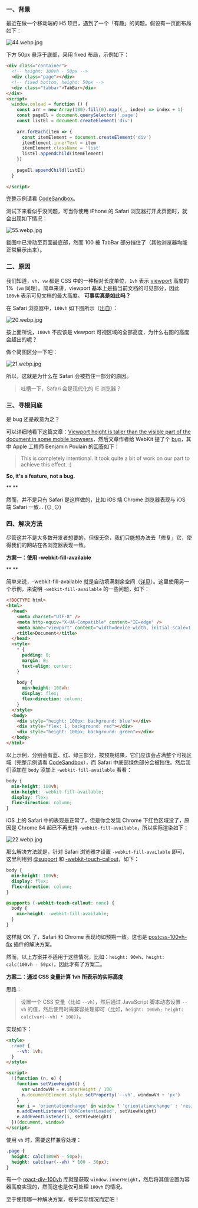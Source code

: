 ### 一、背景



最近在做一个移动端的 H5 项目，遇到了一个「有趣」的问题。假设有一页面布局如下：

![44.webp.jpg](关于Safari100vh的问题与解决方案.assets/5a467a784a024b46b98a9c5db614e72d.jpg)

下方 50px 悬浮于底部，采用 fixed 布局，示例如下：



```html
<div class="container">
  <!-- height: 100vh - 50px -->
  <div class="page"></div>
  <!-- fixed bottom, height: 50px -->
  <div class="tabbar">TabBar</div>
</div>
<script>
  window.onload = function () {
    const arr = new Array(100).fill(0).map((_, index) => index + 1)
    const pageEl = document.querySelector('.page')
    const listEl = document.createElement('div')
    
    arr.forEach(item => {
      const itemElement = document.createElement('div')
      itemElement.innerText = item
      itemElement.className = 'list'
      listEl.appendChild(itemElement)
    })
    
    pageEl.appendChild(listEl)
  }
  
</script>
```


完整示例请看  [CodeSandbox](https://links.jianshu.com/go?spm=a2c6h.12873639.article-detail.6.79736398lUzYoO&to=https%3A%2F%2Fcodesandbox.io%2Fs%2Fsafari-100vh-demo-cmh34y)。


测试下来看似乎没问题，可当你使用 iPhone 的 Safari 浏览器打开此页面时，就会出现如下情况：



![55.webp.jpg](关于Safari100vh的问题与解决方案.assets/393b0d10c6574c0d9416fed06e53dd40.jpg)



截图中已滑动至页面最底部，然而 100 被 TabBar 部分挡住了（其他浏览器均能正常展示出来）。



### 二、原因



我们知道，`vh`、`vw` 都是 CSS 中的一种相对长度单位，`1vh` 表示 [viewport](https://links.jianshu.com/go?spm=a2c6h.12873639.article-detail.7.79736398lUzYoO&to=https%3A%2F%2Fdeveloper.mozilla.org%2Fen-US%2Fdocs%2FWeb%2FCSS%2FViewport_concepts%23mobile_viewports) 高度的 1%（`vm` 同理）。简单来讲，viewport 基本上是指当前文档的可见部分，因此 `100vh` 表示可见文档的最大高度。
**可事实真是如此吗？**

在 Safari 浏览器中，`100vh` 如下图所示（[出自](https://links.jianshu.com/go?spm=a2c6h.12873639.article-detail.8.79736398lUzYoO&to=https%3A%2F%2Fgithub.com%2Fpostcss%2Fpostcss-100vh-fix)）：


![20.webp.jpg](关于Safari100vh的问题与解决方案.assets/0125d6e9e309463abb51b1e6138e9ed1.jpg)



按上面所说，`100vh` 不应该是 viewport 可视区域的全部高度，为什么右图的高度会超出的呢？

做个简图区分一下吧：



![21.webp.jpg](关于Safari100vh的问题与解决方案.assets/e79182bc900a4bedadda99991bf6d22d.jpg)

所以，这就是为什么在 Safari 会被挡住一部分的原因。



> 吐槽一下，Safari 会是现代化的 IE 浏览器？



### 三、寻根问底



是 bug 还是故意为之？



可以详细地看下这篇文章：[Viewport height is taller than the visible part of the document in some mobile browsers](https://links.jianshu.com/go?spm=a2c6h.12873639.article-detail.9.79736398lUzYoO&to=https%3A%2F%2Fnicolas-hoizey.com%2Farticles%2F2015%2F02%2F18%2Fviewport-height-is-taller-than-the-visible-part-of-the-document-in-some-mobile-browsers%2F)，然后文章作者给 WebKit 提了个 [bug](https://links.jianshu.com/go?spm=a2c6h.12873639.article-detail.10.79736398lUzYoO&to=https%3A%2F%2Fbugs.webkit.org%2Fshow_bug.cgi%3Fid%3D141832)，其中 Apple 工程师 Benjamin Poulain 的[回答](https://links.jianshu.com/go?spm=a2c6h.12873639.article-detail.11.79736398lUzYoO&to=https%3A%2F%2Fbugs.webkit.org%2Fshow_bug.cgi%3Fid%3D141832%23c5)如下：

> This is completely intentional. It took quite a bit of work on our part to achieve this effect. :)



**So, it's a feature, not a bug.**

**
**

然而，并不是只有 Safari 是这样做的，比如 iOS 端 Chrome 浏览器表现与 iOS 端 Safari 一致... (⊙ˍ⊙)



### 四、解决方法



尽管这并不是大多数开发者想要的，但很无奈，我们只能想办法去「修复」它，使得我们的网站在各浏览器表现一致。



**方案一：使用 -webkit-fill-available**

**
**

简单来说，-webkit-fill-available 就是自动填满剩余空间（[详见](https://links.jianshu.com/go?spm=a2c6h.12873639.article-detail.12.79736398lUzYoO&to=https%3A%2F%2Fwww.zhangxinxu.com%2Fwordpress%2F2016%2F05%2Fcss3-width-max-contnet-min-content-fit-content%2F)）。这里使用另一个示例，来说明 `-webkit-fill-available` 的一些问题，如下：



```html
<!DOCTYPE html>
<html>
  <head>
    <meta charset="UTF-8" />
    <meta http-equiv="X-UA-Compatible" content="IE=edge" />
    <meta name="viewport" content="width=device-width, initial-scale=1.0" />
    <title>Document</title>
  </head>
  <style>
    * {
      padding: 0;
      margin: 0;
      text-align: center;
    }
    
    body {
      min-height: 100vh;
      display: flex;
      flex-direction: column;
    }
  </style>
  <body>
    <div style="height: 100px; background: blue"></div>
    <div style="flex: 1; background: red"></div>
    <div style="height: 100px; background: green"></div>
  </body>
</html>
```



以上示例，分别会有蓝、红、绿三部分，按预期结果，它们应该会占满整个可视区域（完整示例请看  [CodeSandbox](https://links.jianshu.com/go?spm=a2c6h.12873639.article-detail.13.79736398lUzYoO&to=https%3A%2F%2Fcodesandbox.io%2Fs%2F-webkit-fill-available-demo-ibeg82)），而 Safari 中底部绿色部分会被挡住。然后我们添加在 `body` 添加上 -`webkit-fill-available` 看看：



```css
body {
  min-height: 100vh;
  min-height: -webkit-fill-available;
  display: flex;
  flex-direction: column;
}
```



iOS 上的 Safari 中的表现是正常了，但是你会发现 Chrome 下红色区域没了，原因是 Chrome 84 起已不再支持 `-webkit-fill-available`，所以实际渲染如下：



![22.webp.jpg](https://ucc.alicdn.com/pic/developer-ecology/7ffc611d4f4d4eb983ac8695386cbd5b.jpg)



那么解决方法就是，针对 Safari 浏览器才设置 `-webkit-fill-available` 即可，这里利用到 [@support](https://links.jianshu.com/go?spm=a2c6h.12873639.article-detail.14.79736398lUzYoO&to=https%3A%2F%2Fdeveloper.mozilla.org%2Fzh-CN%2Fdocs%2FWeb%2FCSS%2F%40supports) 和 [-webkit-touch-callout](https://links.jianshu.com/go?spm=a2c6h.12873639.article-detail.15.79736398lUzYoO&to=https%3A%2F%2Fcaniuse.com%2F%3Fsearch%3D-webkit-touch-callout)，如下：



```css
body {
  min-height: 100vh;
  display: flex;
  flex-direction: column;
}

@supports (-webkit-touch-callout: none) {
  body {
    min-height: -webkit-fill-available;
  }
}
```



这样就 OK 了，Safari 和 Chrome 表现均如预期一致。这也是 [postcss-100vh-fix](https://links.jianshu.com/go?spm=a2c6h.12873639.article-detail.16.79736398lUzYoO&to=https%3A%2F%2Fgithub.com%2Fpostcss%2Fpostcss-100vh-fix) 插件的解决方案。

然而，以上方案并不适用于这些情况，比如：`height: 90vh`、`height: calc(100vh - 50px)`，因此才有了方案二。



**方案二：通过 CSS 变量计算 1vh 所表示的实际高度**


思路：

> 设置一个 CSS 变量（比如 `--vh`），然后通过 JavaScript 脚本动态设置 `--vh` 的值，然后使用时需兼容处理即可（比如，`height: 100vh; height: calc(var(--vh) * 100)`）。

实现如下：



```html
<style>
  :root {
    --vh: 1vh;
  }
</style>

<script>
  !(function (n, e) {
    function setViewHeight() {
      var windowVH = e.innerHeight / 100
      n.documentElement.style.setProperty('--vh', windowVH + 'px')
    }
    var i = 'orientationchange' in window ? 'orientationchange' : 'resize'
    n.addEventListener('DOMContentLoaded', setViewHeight)
    e.addEventListener(i, setViewHeight)
  })(document, window)
</script>
```



使用 `vh` 时，需要这样兼容处理：



```css
.page {
  height: calc(100vh - 50px);
  height: calc(var(--vh) * 100 - 50px);
}
```


有一个 [react-div-100vh](https://links.jianshu.com/go?spm=a2c6h.12873639.article-detail.17.79736398lUzYoO&to=https%3A%2F%2Fgithub.com%2Fmvasin%2Freact-div-100vh) 库就是获取 `window.innerHeight`，然后将其值设置为容器高度实现的，然而这也是仅可处理 `100vh` 的情况。

至于使用哪一种解决方案，视乎实际情况而定吧！
